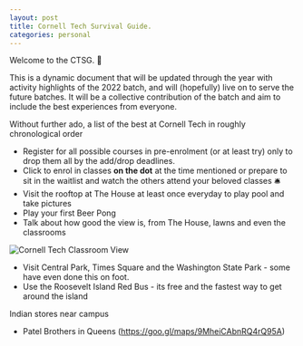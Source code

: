 ```yaml
---
layout: post
title: Cornell Tech Survival Guide.
categories: personal
---
```


Welcome to the CTSG. 🚀

This is a dynamic document that will be updated through the year with activity highlights of the 2022 batch, and will (hopefully) live on to serve the future batches. It will be a collective contribution of the batch and aim to include the best experiences from everyone.

Without further ado, a list of the best at Cornell Tech in roughly chronological order 

- Register for all possible courses in pre-enrolment (or at least try) only to drop them all by the add/drop deadlines.
- Click to enrol in classes **on the dot** at the time mentioned or prepare to sit in the waitlist and watch the others attend your beloved classes 🛎
- Visit the rooftop at The House at least once everyday to play pool and take pictures
- Play your first Beer Pong
- Talk about how good the view is, from The House, lawns and even the classrooms

![Cornell Tech Classroom View](../../images/cornell-tech-classroom-view.jpeg)

- Visit Central Park, Times Square and the Washington State Park - some have even done this on foot.
- Use the Roosevelt Island Red Bus - its free and the fastest way to get around the island

Indian stores near campus
- Patel Brothers in Queens (https://goo.gl/maps/9MheiCAbnRQ4rQ95A)
